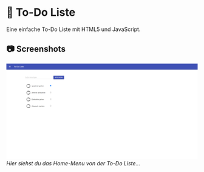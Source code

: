 # 📝 To-Do Liste

Eine einfache To-Do Liste mit HTML5 und JavaScript. 

## 📷 Screenshots

![Screenshot 1](screenshots/screenshot1.png)
*Hier siehst du das Home-Menu von der To-Do Liste...*
